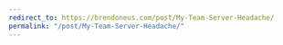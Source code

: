 ```yaml
---
redirect_to: https://brendoneus.com/post/My-Team-Server-Headache/
permalink: "/post/My-Team-Server-Headache/"
---
```

